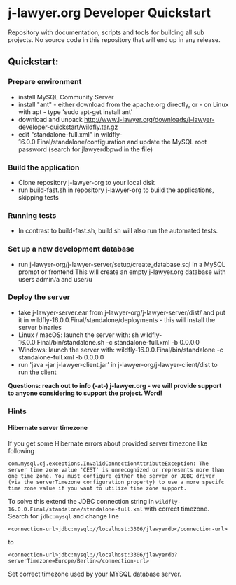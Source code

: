 # j-lawyer.org Developer Quickstart

Repository with documentation, scripts and tools for building all sub projects. No source code in this repository that will end up in any release.

## Quickstart: 
 
### Prepare environment

* install MySQL Community Server
* install "ant" - either download from the apache.org directly, or - on Linux with apt - type 'sudo apt-get install ant'
* download and unpack http://www.j-lawyer.org/downloads/j-lawyer-developer-quickstart/wildfly.tar.gz
* edit "standalone-full.xml" in wildfly-16.0.0.Final/standalone/configuration and update the MySQL root password (search for jlawyerdbpwd in the file)

### Build the application

* Clone repository j-lawyer-org to your local disk
* run build-fast.sh in repository j-lawyer-org to build the applications, skipping tests

### Running tests

* In contrast to build-fast.sh, build.sh will also run the automated tests.

### Set up a new development database

* run j-lawyer-org/j-lawyer-server/setup/create_database.sql in a MySQL prompt or frontend
This will create an empty j-lawyer.org database with users admin/a and user/u

### Deploy the server

* take j-lawyer-server.ear from j-lawyer-org/j-lawyer-server/dist/ and put it in wildfly-16.0.0.Final/standalone/deployments - this will install the server binaries
* Linux / macOS: launch the server with: sh wildfly-16.0.0.Final/bin/standalone.sh -c standalone-full.xml -b 0.0.0.0
* Windows: launch the server with: wildfly-16.0.0.Final/bin/standalone -c standalone-full.xml -b 0.0.0.0
* run 'java -jar j-lawyer-client.jar' in j-lawyer-org/j-lawyer-client/dist to run the client

**Questions: reach out to info (-at-) j-lawyer.org - we will provide support to anyone considering to support the project. Word!** 

### Hints

#### Hibernate server timezone

If you get some Hibernate errors about provided server timezone like following
```
com.mysql.cj.exceptions.InvalidConnectionAttributeException: The server time zone value 'CEST' is unrecognized or represents more than one time zone. You must configure either the server or JDBC driver (via the serverTimezone configuration property) to use a more specifc time zone value if you want to utilize time zone support. 
```
To solve this extend the JDBC connection string in ``wildfly-16.0.0.Final/standalone/standalone-full.xml`` with correct timezone. Search for ``jdbc:mysql`` and change line
```
<connection-url>jdbc:mysql://localhost:3306/jlawyerdb</connection-url>
```
to
```
<connection-url>jdbc:mysql://localhost:3306/jlawyerdb?serverTimezone=Europe/Berlin</connection-url>
```
Set correct timezone used by your MYSQL database server.
